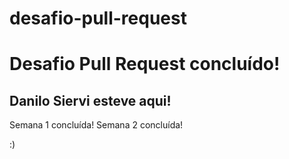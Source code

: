 # desafio-pull-request
# Desafio Pull Request concluído!
## Danilo Siervi esteve aqui!

Semana 1 concluída!
Semana 2 concluída!

:)